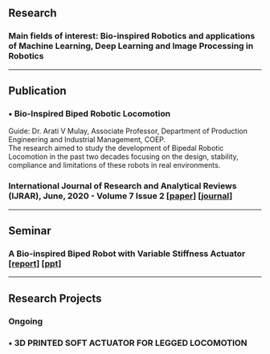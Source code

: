 ## Research
### Main fields of interest: Bio-inspired Robotics and applications of Machine Learning, Deep Learning and Image Processing in Robotics 
*** *** *** 

## Publication 
### •	Bio-Inspired Biped Robotic Locomotion 
Guide: Dr. Arati V Mulay, Associate Professor, Department of Production Engineering and Industrial Management, COEP.  
The research aimed to study the development of Bipedal Robotic Locomotion in the past two decades focusing on the design, stability, compliance and limitations of these robots in real environments. 
### International Journal of Research and Analytical Reviews (IJRAR), June, 2020 - Volume 7 Issue 2 [[paper]](IJRAR_Paper.pdf) [[journal]](http://ijrar.org/viewfull.php?&p_id=IJRAR2002381) 
*** *** *** 

## Seminar 
### A Bio-inspired Biped Robot with Variable Stiffness Actuator [[report]](https://drive.google.com/file/d/1vVGksA9xzr1cZri8NhxzX7tQ618LSRl1/view?usp=sharing) [[ppt]](https://drive.google.com/file/d/1EonLIPuudvMWjo-u6RqvTuAOEmv6GBTy/view?usp=sharing) 
*** *** *** 

## Research Projects
### Ongoing 
### •	3D PRINTED SOFT ACTUATOR FOR LEGGED LOCOMOTION
Guide: Dr. Arati V Mulay, Associate Professor, Department of Production Engineering and Industrial Management, COEP. 
The research project aims to conduct an extensive and rigorous literature survey to find optimum material, design and to contruct a prototype of soft actuator used in robotic legged locomotion using a 3D printer. The project also aims to experimentally varify and confirm the results with the results of the optimum design obtained from literature survey.   

### Past
### •	AERIAL VEHICLE 
Ministry of Human Resource Development, Government of India (Innovation Cell), organized a “Fight Corona Ideathon” across India. This project idea ‘Aerial Vehicle’ was amongst the top 39 solutions selected from 4500 plus entries. The Aerial Vehicle along with attached robotic linkage is aimed at taking nasal samples of people for COVID19 test, thereby eliminating human to human interaction and safeguarding the medical and support staff. 



## Contact<br>
Email: oweeangare@gmail.com<br> College Email: angareoa17.prod@coep.ac.in        
